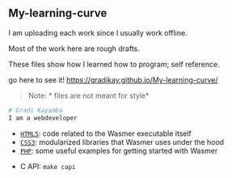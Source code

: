 ## My-learning-curve
I am uploading each work since I usually work offline.

Most of the work here are rough drafts.

These files show how I learned how to program; self reference.

go here to see it! https://gradikay.github.io/My-learning-curve/

> Note: * files are not meant for style*


```sh
# Gradi Kayamba
I am a webdeveloper
```
- [`HTML5`](./src): code related to the Wasmer executable itself
- [`CSS3`](./lib): modularized libraries that Wasmer uses under the hood
- [`PHP`](./examples): some useful examples for getting started with Wasmer

* C API: `make capi`
